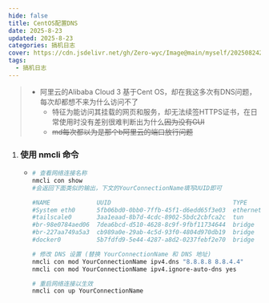 ```yaml
---
hide: false
title: CentOS配置DNS
date: 2025-8-23
updated: 2025-8-23
categories: 搞机日志
cover: https://cdn.jsdelivr.net/gh/Zero-wyc/Image@main/myself/20250824221751222.webp
tags:
  - 搞机日志
---
```


> - 阿里云的Alibaba Cloud 3 基于Cent OS，却在我这多次有DNS问题，每次却都想不来为什么访问不了
>   - 特征为能访问其挂载的网页和服务，却无法续签HTTPS证书，在日常使用时没有差别很难判断出为什么~~因为没有GUI~~
>   - ~~md每次都以为是那个b阿里云的端口放行问题~~<!-- more -->

1. ### 使用 nmcli 命令

   - ```bash
     # 查看网络连接名称
     nmcli con show
     #会返回下面类似的输出，下文的YourConnectionName填写UUID即可
     
     #NAME             UUID                                  TYPE      DEVICE          
     #System eth0      5fb06bd0-0bb0-7ffb-45f1-d6edd65f3e03  ethernet  eth0            
     #tailscale0       3aa1eaad-8b7d-4cdc-8902-5bdc2cbfca2c  tun       tailscale0      
     #br-98e0784aed06  7dea6bcd-d510-4628-8c9f-9fbf11734644  bridge    br-98e0784aed06 
     #br-227aa749a5a3  cb989a0e-29ab-4c5d-93f0-4804d970db19  bridge    br-227aa749a5a3 
     #docker0          5b7fdfd9-5e44-4287-a8d2-0237febf2e70  bridge    docker0         
     
     # 修改 DNS 设置 (替换 YourConnectionName 和 DNS 地址)
     nmcli con mod YourConnectionName ipv4.dns "8.8.8.8 8.8.4.4"
     nmcli con mod YourConnectionName ipv4.ignore-auto-dns yes
     
     # 重启网络连接以生效
     nmcli con up YourConnectionName
     ```

     

